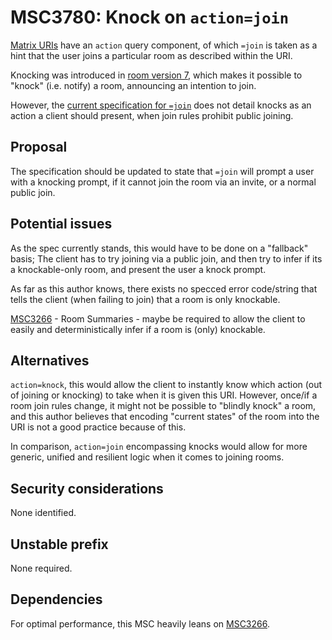 # MSC3780: Knock on `action=join`

[Matrix URIs][matrix-uri] have an `action` query component,
of which `=join` is taken as a hint that the user joins a particular room as described within the URI.

Knocking was introduced in [room version 7](https://spec.matrix.org/v1.2/rooms/v7/#authorization-rules),
which makes it possible to "knock" (i.e. notify) a room, announcing an intention to join.

However, the [current specification for `=join`][matrix-uri] does not detail knocks as an action a client should present,
when join rules prohibit public joining.

## Proposal

The specification should be updated to state that `=join` will prompt a user with a knocking prompt,
if it cannot join the room via an invite, or a normal public join.

## Potential issues

As the spec currently stands, this would have to be done on a "fallback" basis; The client has to try
joining via a public join, and then try to infer if its a knockable-only room, and present the user a
knock prompt.

As far as this author knows, there exists no specced error code/string that tells the client (when
failing to join) that a room is only knockable.

[MSC3266] - Room Summaries - maybe be
required to allow the client to easily and deterministically infer if a room is (only) knockable.

## Alternatives

`action=knock`, this would allow the client to instantly know which action (out of joining or knocking)
to take when it is given this URI. However, once/if a room join rules change, it might not be possible
to "blindly knock" a room, and this author believes that encoding "current states" of the room into the
URI is not a good practice because of this.

In comparison, `action=join` encompassing knocks would allow for more generic, unified and resilient logic when it
comes to joining rooms.

## Security considerations

None identified.

## Unstable prefix

None required.

## Dependencies

For optimal performance, this MSC heavily leans on [MSC3266].

[matrix-uri]: https://spec.matrix.org/v1.2/appendices/#matrix-uri-scheme
[MSC3266]: https://github.com/matrix-org/matrix-spec-proposals/pull/3266